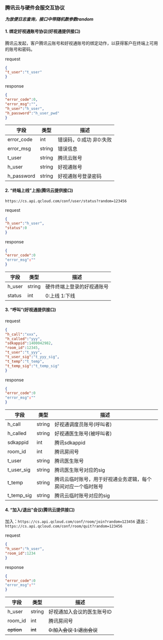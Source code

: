 ### 腾讯云与硬件会服交互协议

***为放便日志查询，接口中带随机数参数random***

#### 1. 绑定好视通账号协议(好视通提供接口)

腾讯云发起，客户腾讯云账号和好视通账号的绑定动作，以获得客户在终端上可用的账号和密码。

request

```json
{
"t_user":"t_user"
}
```

response

```json
{
"error_code":0,
"error_msg":"",
"h_user":"h_user",
"h_password":"h_user_pwd"
}
```

| 字段 | 类型 | 描述 |
| --- | --- | --- |
| error_code| int|错误码，0:成功 非0:失败 |
| error_msg | string|错误信息 |
| t_user|string|腾讯云账号 |
| h_user|string|好视通账号 |
| h_password|string|好视通账号登录密码 |


#### 2. “终端上线”上报(腾讯云提供接口)
`https://cs.api.qcloud.com/conf/user/status?random=123456`

request

```json
{
"h_user":"h_user",
"status":0
}
```

response

```json
{
"error_code":0
"error_msg":""
}
```

| 字段 | 类型 | 描述 |
| --- | --- | --- |
| h_user|string|硬件终端上登录的好视通账号 |
| status|int|0:上线 1:下线 |

#### 3. “呼叫”(好视通提供接口)

request

```json
{
"h_call":"xxx",
"h_called":"yyy",
"sdkappid":1400042982,
"room_id":12345,
"t_user":"t_yyy",
"t_user_sig":"t_yyy_sig",
"t_temp":"t_temp",
"t_temp_sig":"t_temp_sig"
}
```

response

```json
{
"error_code":0
"error_msg":""
}
```

| 字段 | 类型 | 描述 |
| --- | --- | --- |
| h_call|string|好视通调度员账号(呼叫者)|
| h_called|string|好视通医生账号(被呼叫者)|
| sdkappid|int|腾讯sdkappid|
| room_id|int|腾讯房间号|
| t_user|string|腾讯医生账号|
| t_user_sig|string|腾讯医生账号对应的sig|
| t_temp| string|腾讯云临时账号，用于好视通业务逻辑，每个房间对应一个临时账号|
| t_temp_sig|string|腾讯云临时账号对应的sig|

#### 4. “加入/退出”会议(腾讯云提供接口)
加入：`https://cs.api.qcloud.com/conf/room/join?random=123456`
退出：`https://cs.api.qcloud.com/conf/room/quit?random=123456`

request

```json
{
"h_user":"h_user",
"room_id":1234
}
```

response

```json
{
"error_code":0
"error_msg":""
}
```

| 字段 | 类型 | 描述 |
| --- | --- | --- |
| h_user|string|好视通加入会议的医生账号ID|
| room_id| int| 腾讯房间号|
| ~~option~~|~~int~~|~~0:加入会议 1:退出会议~~|

